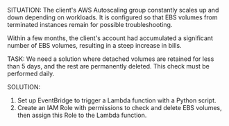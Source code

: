 SITUATION:
The client's AWS Autoscaling group constantly scales up and down depending on workloads. It is configured so that EBS volumes from terminated instances remain for possible troubleshooting.

Within a few months, the client's account had accumulated a significant number of EBS volumes, resulting in a steep increase in bills.

TASK:
We need a solution where detached volumes are retained for less than 5 days, and the rest are permanently deleted. This check must be performed daily.

SOLUTION:
1. Set up EventBridge to trigger a Lambda function with a Python script.
2. Create an IAM Role with permissions to check and delete EBS volumes, then assign this Role to the Lambda function.